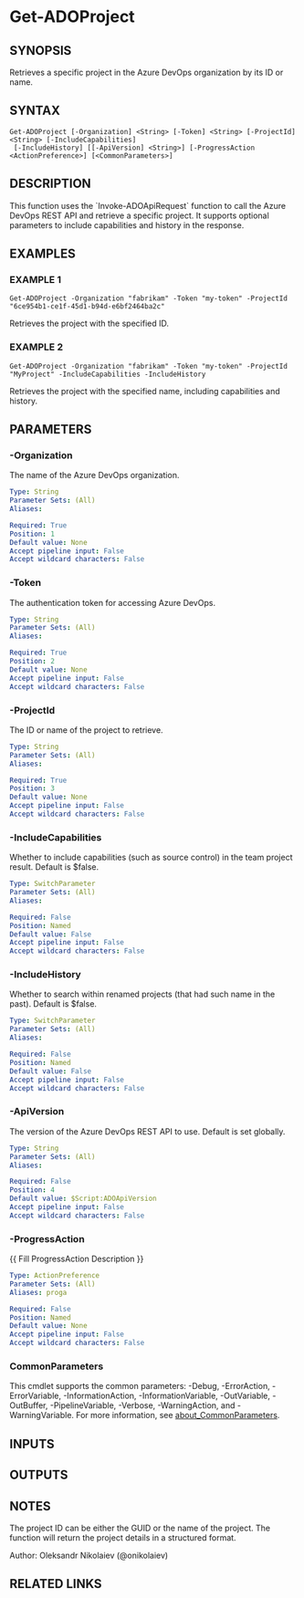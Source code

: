 ﻿---
external help file: ado.core-help.xml
Module Name: ado.core
online version:
schema: 2.0.0
---

# Get-ADOProject

## SYNOPSIS
Retrieves a specific project in the Azure DevOps organization by its ID or name.

## SYNTAX

```
Get-ADOProject [-Organization] <String> [-Token] <String> [-ProjectId] <String> [-IncludeCapabilities]
 [-IncludeHistory] [[-ApiVersion] <String>] [-ProgressAction <ActionPreference>] [<CommonParameters>]
```

## DESCRIPTION
This function uses the \`Invoke-ADOApiRequest\` function to call the Azure DevOps REST API and retrieve a specific project.
It supports optional parameters to include capabilities and history in the response.

## EXAMPLES

### EXAMPLE 1
```
Get-ADOProject -Organization "fabrikam" -Token "my-token" -ProjectId "6ce954b1-ce1f-45d1-b94d-e6bf2464ba2c"
```

Retrieves the project with the specified ID.

### EXAMPLE 2
```
Get-ADOProject -Organization "fabrikam" -Token "my-token" -ProjectId "MyProject" -IncludeCapabilities -IncludeHistory
```

Retrieves the project with the specified name, including capabilities and history.

## PARAMETERS

### -Organization
The name of the Azure DevOps organization.

```yaml
Type: String
Parameter Sets: (All)
Aliases:

Required: True
Position: 1
Default value: None
Accept pipeline input: False
Accept wildcard characters: False
```

### -Token
The authentication token for accessing Azure DevOps.

```yaml
Type: String
Parameter Sets: (All)
Aliases:

Required: True
Position: 2
Default value: None
Accept pipeline input: False
Accept wildcard characters: False
```

### -ProjectId
The ID or name of the project to retrieve.

```yaml
Type: String
Parameter Sets: (All)
Aliases:

Required: True
Position: 3
Default value: None
Accept pipeline input: False
Accept wildcard characters: False
```

### -IncludeCapabilities
Whether to include capabilities (such as source control) in the team project result.
Default is $false.

```yaml
Type: SwitchParameter
Parameter Sets: (All)
Aliases:

Required: False
Position: Named
Default value: False
Accept pipeline input: False
Accept wildcard characters: False
```

### -IncludeHistory
Whether to search within renamed projects (that had such name in the past).
Default is $false.

```yaml
Type: SwitchParameter
Parameter Sets: (All)
Aliases:

Required: False
Position: Named
Default value: False
Accept pipeline input: False
Accept wildcard characters: False
```

### -ApiVersion
The version of the Azure DevOps REST API to use.
Default is set globally.

```yaml
Type: String
Parameter Sets: (All)
Aliases:

Required: False
Position: 4
Default value: $Script:ADOApiVersion
Accept pipeline input: False
Accept wildcard characters: False
```

### -ProgressAction
{{ Fill ProgressAction Description }}

```yaml
Type: ActionPreference
Parameter Sets: (All)
Aliases: proga

Required: False
Position: Named
Default value: None
Accept pipeline input: False
Accept wildcard characters: False
```

### CommonParameters
This cmdlet supports the common parameters: -Debug, -ErrorAction, -ErrorVariable, -InformationAction, -InformationVariable, -OutVariable, -OutBuffer, -PipelineVariable, -Verbose, -WarningAction, and -WarningVariable. For more information, see [about_CommonParameters](http://go.microsoft.com/fwlink/?LinkID=113216).

## INPUTS

## OUTPUTS

## NOTES
The project ID can be either the GUID or the name of the project.
The function will return the project details in a structured format.

Author: Oleksandr Nikolaiev (@onikolaiev)

## RELATED LINKS
